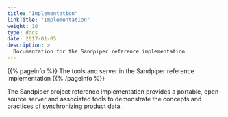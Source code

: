 ```yaml
---
title: "Implementation"
linkTitle: "Implementation"
weight: 10
type: docs
date: 2017-01-05
description: >
  Documentation for the Sandpiper reference implementation
---
```


{{% pageinfo %}}
The tools and server in the Sandpiper reference implementation
{{% /pageinfo %}}

The Sandpiper project reference implementation provides a portable, open-source server and associated tools to demonstrate the concepts and practices of synchronizing product data.

